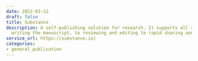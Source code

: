 ```yaml
---
date: 2022-03-12
draft: false
title: Substance
description: A self-publishing solution for research. It supports all stages, from
  writing the manuscript, to reviewing and editing to rapid sharing and public discussion.
service_url: https://substance.io/
categories:
- general_publication
---
```



